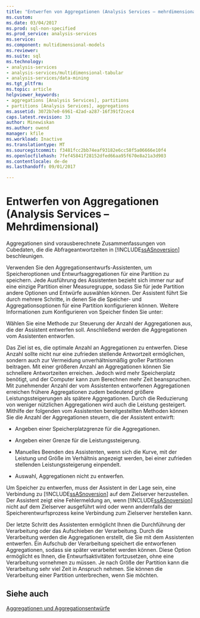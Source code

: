 ```yaml
---
title: "Entwerfen von Aggregationen (Analysis Services – mehrdimensional) | Microsoft Docs"
ms.custom: 
ms.date: 03/04/2017
ms.prod: sql-non-specified
ms.prod_service: analysis-services
ms.service: 
ms.component: multidimensional-models
ms.reviewer: 
ms.suite: sql
ms.technology:
- analysis-services
- analysis-services/multidimensional-tabular
- analysis-services/data-mining
ms.tgt_pltfrm: 
ms.topic: article
helpviewer_keywords:
- aggregations [Analysis Services], partitions
- partitions [Analysis Services], aggregations
ms.assetid: 3072b7e0-6961-42ad-a287-16f391f2cec4
caps.latest.revision: 33
author: Minewiskan
ms.author: owend
manager: kfile
ms.workload: Inactive
ms.translationtype: MT
ms.sourcegitcommit: f3481fcc2bb74eaf93182e6cc58f5a06666e10f4
ms.openlocfilehash: 7fef45841f28152dfed66aa95f670e8a21a3d903
ms.contentlocale: de-de
ms.lasthandoff: 09/01/2017

---
```

# <a name="designing-aggregations-analysis-services---multidimensional"></a>Entwerfen von Aggregationen (Analysis Services – Mehrdimensional)
  Aggregationen sind vorausberechnete Zusammenfassungen von Cubedaten, die die Abfrageantwortzeiten in [!INCLUDE[ssASnoversion](../../includes/ssasnoversion-md.md)] beschleunigen.  
  
 Verwenden Sie den Aggregationsentwurfs-Assistenten, um Speicheroptionen und Entwurfsaggregationen für eine Partition zu speichern. Jede Ausführung des Assistenten bezieht sich immer nur auf eine einzige Partition einer Measuregruppe, sodass Sie für jede Partition andere Optionen und Entwürfe auswählen können. Der Assistent führt Sie durch mehrere Schritte, in denen Sie die Speicher- und Aggregationsoptionen für eine Partition konfigurieren können. Weitere Informationen zum Konfigurieren von Speicher finden Sie unter:  
  
 Wählen Sie eine Methode zur Steuerung der Anzahl der Aggregationen aus, die der Assistent entwerfen soll. Anschließend werden die Aggregationen vom Assistenten entworfen.  
  
 Das Ziel ist es, die optimale Anzahl an Aggregationen zu entwerfen. Diese Anzahl sollte nicht nur eine zufrieden stellende Antwortzeit ermöglichen, sondern auch zur Vermeidung unverhältnismäßig großer Partitionen beitragen. Mit einer größeren Anzahl an Aggregationen können Sie schnellere Antwortzeiten erreichen. Jedoch wird mehr Speicherplatz benötigt, und der Computer kann zum Berechnen mehr Zeit beanspruchen. Mit zunehmender Anzahl der vom Assistenten entworfenen Aggregationen erreichen frühere Aggregationen zudem bedeutend größere Leistungssteigerungen als spätere Aggregationen. Durch die Reduzierung von weniger nützlichen Aggregationen wird auch die Leistung gesteigert. Mithilfe der folgenden vom Assistenten bereitgestellten Methoden können Sie die Anzahl der Aggregationen steuern, die der Assistent entwirft:  
  
-   Angeben einer Speicherplatzgrenze für die Aggregationen.  
  
-   Angeben einer Grenze für die Leistungssteigerung.  
  
-   Manuelles Beenden des Assistenten, wenn sich die Kurve, mit der Leistung und Größe im Verhältnis angezeigt werden, bei einer zufrieden stellenden Leistungssteigerung einpendelt.  
  
-   Auswahl, Aggregationen nicht zu entwerfen.  
  
 Um Speicher zu entwerfen, muss der Assistent in der Lage sein, eine Verbindung zu [!INCLUDE[ssASnoversion](../../includes/ssasnoversion-md.md)] auf dem Zielserver herzustellen. Der Assistent zeigt eine Fehlermeldung an, wenn [!INCLUDE[ssASnoversion](../../includes/ssasnoversion-md.md)] nicht auf dem Zielserver ausgeführt wird oder wenn andernfalls der Speicherentwurfsprozess keine Verbindung zum Zielserver herstellen kann.  
  
 Der letzte Schritt des Assistenten ermöglicht Ihnen die Durchführung der Verarbeitung oder das Aufschieben der Verarbeitung. Durch die Verarbeitung werden die Aggregationen erstellt, die Sie mit dem Assistenten entwerfen. Ein Aufschub der Verarbeitung speichert die entworfenen Aggregationen, sodass sie später verarbeitet werden können. Diese Option ermöglicht es Ihnen, die Entwurfsaktivitäten fortzusetzen, ohne eine Verarbeitung vornehmen zu müssen. Je nach Größe der Partition kann die Verarbeitung sehr viel Zeit in Anspruch nehmen. Sie können die Verarbeitung einer Partition unterbrechen, wenn Sie möchten.  
  
## <a name="see-also"></a>Siehe auch  
 [Aggregationen und Aggregationsentwürfe](../../analysis-services/multidimensional-models-olap-logical-cube-objects/aggregations-and-aggregation-designs.md)  
  
  

